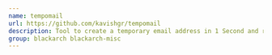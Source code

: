 ```yaml
---
name: tempomail
url: https://github.com/kavishgr/tempomail
description: Tool to create a temporary email address in 1 Second and receive emails.
group: blackarch blackarch-misc
---
```

